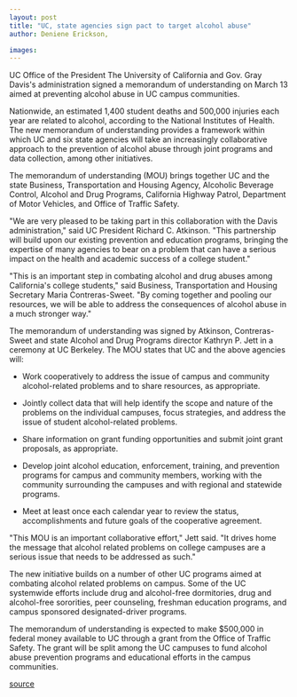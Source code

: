 ```yaml
---
layout: post
title: "UC, state agencies sign pact to target alcohol abuse"
author: Deniene Erickson,

images:
---
```


UC Office of the President The University of California and Gov. Gray Davis's administration signed a memorandum of understanding on March 13 aimed at preventing alcohol abuse in UC campus communities.

Nationwide, an estimated 1,400 student deaths and 500,000 injuries each year are related to alcohol, according to the National Institutes of Health. The new memorandum of understanding provides a framework within which UC and six state agencies will take an increasingly collaborative approach to the prevention of alcohol abuse through joint programs and data collection, among other initiatives.  
  
The memorandum of understanding (MOU) brings together UC and the state Business, Transportation and Housing Agency, Alcoholic Beverage Control, Alcohol and Drug Programs, California Highway Patrol, Department of Motor Vehicles, and Office of Traffic Safety.  
  
"We are very pleased to be taking part in this collaboration with the Davis administration," said UC President Richard C. Atkinson. "This partnership will build upon our existing prevention and education programs, bringing the expertise of many agencies to bear on a problem that can have a serious impact on the health and academic success of a college student."  
  
"This is an important step in combating alcohol and drug abuses among California's college students," said Business, Transportation and Housing Secretary Maria Contreras-Sweet. "By coming together and pooling our resources, we will be able to address the consequences of alcohol abuse in a much stronger way."  
  
The memorandum of understanding was signed by Atkinson, Contreras-Sweet and state Alcohol and Drug Programs director Kathryn P. Jett in a ceremony at UC Berkeley. The MOU states that UC and the above agencies will:  
  
* Work cooperatively to address the issue of campus and community alcohol-related problems and to share resources, as appropriate.  
  
* Jointly collect data that will help identify the scope and nature of the problems on the individual campuses, focus strategies, and address the issue of student alcohol-related problems.  
  
* Share information on grant funding opportunities and submit joint grant proposals, as appropriate.  
  
* Develop joint alcohol education, enforcement, training, and prevention programs for campus and community members, working with the community surrounding the campuses and with regional and statewide programs.  
  
* Meet at least once each calendar year to review the status, accomplishments and future goals of the cooperative agreement.  
  
"This MOU is an important collaborative effort," Jett said. "It drives home the message that alcohol related problems on college campuses are a serious issue that needs to be addressed as such."  
  
The new initiative builds on a number of other UC programs aimed at combating alcohol related problems on campus. Some of the UC systemwide efforts include drug and alcohol-free dormitories, drug and alcohol-free sororities, peer counseling, freshman education programs, and campus sponsored designated-driver programs.  
  
The memorandum of understanding is expected to make $500,000 in federal money available to UC through a grant from the Office of Traffic Safety. The grant will be split among the UC campuses to fund alcohol abuse prevention programs and educational efforts in the campus communities.  
  

[source](http://www1.ucsc.edu/currents/02-03/03-17/alcohol.html "Permalink to alcohol")
